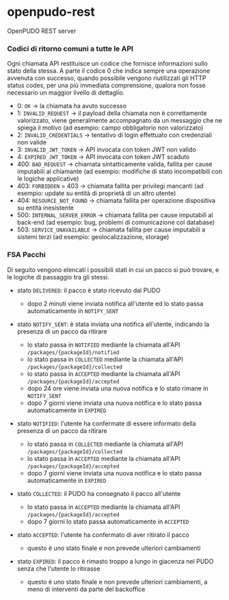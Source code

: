 # openpudo-rest
OpenPUDO REST server

### Codici di ritorno comuni a tutte le API
Ogni chiamata API restituisce un codice che fornisce informazioni sullo stato della stessa.
A parte il codice 0 che indica sempre una operazione avvenuta con successo, quando possibile vengono riutilizzati gli HTTP status codes,
per una più immediata comprensione, qualora non fosse necessario un maggior livello di dettaglio.  
- 0: `OK` -> la chiamata ha avuto successo
- 1: `INVALID_REQUEST` -> il payload della chiamata non è correttamente valorizzato,
  viene generalmente accompagnato da un messaggio che ne spiega il motivo (ad esempio: campo obbligatorio non valorizzato)
- 2: `INVALID_CREDENTIALS` -> tentativo di login effettuato con credenziali non valide
- 3: `INVALID_JWT_TOKEN` -> API invocata con token JWT non valido
- 4: `EXPIRED_JWT_TOKEN` -> API invocata con token JWT scaduto
- 400: `BAD_REQUEST` -> chiamata sintatticamente valida, fallita per cause imputabili al chiamante (ad esempio: modifiche di stato incompatibili con le logiche applicative)
- 403: `FORBIDDEN` = 403 -> chiamata fallita per privilegi mancanti (ad esempio: update su entità di proprietà di un altro utente)
- 404: `RESOURCE_NOT_FOUND` -> chiamata fallita per operazione dispositiva su entità inesistente
- 500: `INTERNAL_SERVER_ERROR` -> chiamata fallita per cause imputabili al back-end (ad esempio: bug, problemi di comunicazione col database)
- 503: `SERVICE_UNAVAILABLE` -> chiamata fallita per cause imputabili a sistemi terzi (ad esempio: geolocalizzazione, storage)

### FSA Pacchi
Di seguito vengono elencati i possibili stati in cui un pacco si può trovare, e le logiche di passaggio tra gli stessi.

- stato `DELIVERED`: il pacco è stato ricevuto dal PUDO  
    - dopo 2 minuti viene inviata notifica all'utente ed lo stato passa automaticamente in `NOTIFY_SENT`

- stato `NOTIFY_SENT`: è stata inviata una notifica all'utente, indicando la presenza di un pacco da ritirare
    - lo stato passa in `NOTIFIED` mediante la chiamata all'API `/packages/{packageId}/notified`
    - lo stato passa in `COLLECTED` mediante la chiamata all'API `/packages/{packageId}/collected`
    - lo stato passa in `ACCEPTED` mediante la chiamata all'API `/packages/{packageId}/accepted`
    - dopo 24 ore viene inviata una nuova notifica e lo stato rimane in `NOTIFY_SENT`
    - dopo 7 giorni viene inviata una nuova notifica e lo stato passa automaticamente in `EXPIRED`

- stato `NOTIFIED`: l'utente ha confermate di essere informato della presenza di un pacco da ritirare
    - lo stato passa in `COLLECTED` mediante la chiamata all'API `/packages/{packageId}/collected`
    - lo stato passa in `ACCEPTED` mediante la chiamata all'API `/packages/{packageId}/accepted`
    - dopo 7 giorni viene inviata una nuova notifica e lo stato passa automaticamente in `EXPIRED`

- stato `COLLECTED`: il PUDO ha consegnato il pacco all'utente
    - lo stato passa in `ACCEPTED` mediante la chiamata all'API `/packages/{packageId}/accepted`
    - dopo 7 giorni lo stato passa automaticamente in `ACCEPTED`

- stato `ACCEPTED`: l'utente ha confermato di aver ritirato il pacco
    - questo è uno stato finale e non prevede ulteriori cambiamenti

- stato `EXPIRED`: il pacco è rimasto troppo a lungo in giacenza nel PUDO senza che l'utente lo ritirasse
    - questo è uno stato finale e non prevede ulteriori cambiamenti, a meno di interventi da parte del backoffice
